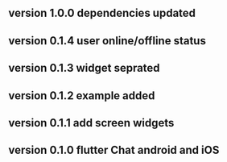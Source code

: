 ## version 1.0.0 dependencies updated
## version 0.1.4 user online/offline status
## version 0.1.3 widget seprated
## version 0.1.2 example added
## version 0.1.1 add screen widgets
## version 0.1.0 flutter Chat  android and iOS 
  

